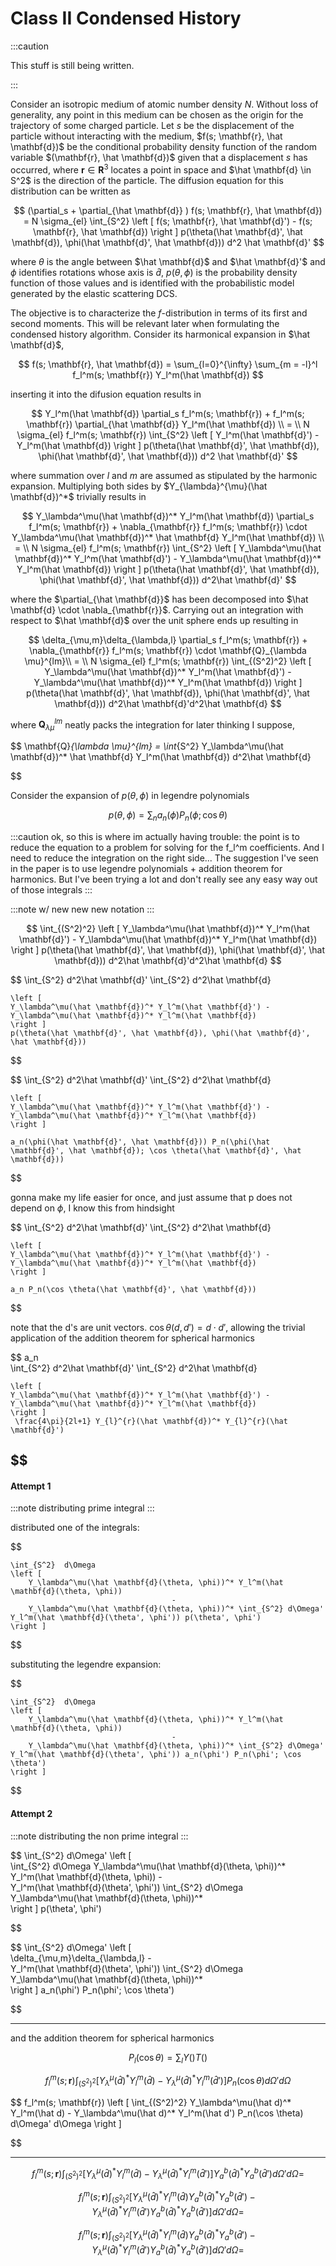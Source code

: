 # Class II Condensed History

:::caution

This stuff is still being written.

:::




Consider an isotropic medium of atomic number density $N$.
Without loss of generality, any point in this medium can be chosen as the origin for the trajectory of some charged particle. 
Let $s$ be the displacement of the particle without interacting with the medium, $f(s; \mathbf{r}, \hat \mathbf{d})$ be the conditional probability density function of the random variable $(\mathbf{r}, \hat \mathbf{d})$ given that a displacement $s$ has occurred, where $\mathbf{r}  \in \mathbf{R}^3$ locates a point in space and $\hat \mathbf{d} \in S^2$ is the direction of the particle. The diffusion equation for this distribution can be written as

$$
    (\partial_s + \partial_{\hat \mathbf{d}} ) f(s; \mathbf{r}, \hat \mathbf{d})
    =
    N \sigma_{el} \int_{S^2} 
    \left [  
    f(s; \mathbf{r}, \hat \mathbf{d}') - f(s; \mathbf{r}, \hat \mathbf{d}) 
    \right ] 
    p(\theta(\hat \mathbf{d}', \hat \mathbf{d}), \phi(\hat \mathbf{d}', \hat \mathbf{d}))
    d^2 \hat \mathbf{d}'
$$


where $\theta$ is the angle between $\hat \mathbf{d}$ and $\hat \mathbf{d}'$ and $\phi$ identifies rotations whose axis is $\hat d$, $p(\theta, \phi)$ is the probability density function of those values and is identified with the probabilistic model generated by the elastic scattering DCS.

The objective is to characterize the $f$-distribution in terms of its first and second moments. This will be relevant later when formulating the condensed history algorithm. Consider its harmonical expansion in $\hat \mathbf{d}$,
 

$$
    f(s; \mathbf{r}, \hat \mathbf{d}) = \sum_{l=0}^{\infty} \sum_{m = -l}^l f_l^m(s; \mathbf{r}) Y_l^m(\hat \mathbf{d})
$$


inserting it into the difusion equation results in



$$
    Y_l^m(\hat \mathbf{d}) \partial_s f_l^m(s; \mathbf{r})
    +
    f_l^m(s; \mathbf{r}) \partial_{\hat \mathbf{d}} Y_l^m(\hat \mathbf{d}) \\
    =  \\
    N \sigma_{el} 
    f_l^m(s; \mathbf{r})
    \int_{S^2}
    \left [  
    Y_l^m(\hat \mathbf{d}') -  Y_l^m(\hat \mathbf{d}) 
    \right ] 
    p(\theta(\hat \mathbf{d}', \hat \mathbf{d}), \phi(\hat \mathbf{d}', \hat \mathbf{d}))
    d^2 \hat \mathbf{d}'
$$

where summation over $l$ and $m$ are assumed as stipulated by the harmonic expansion. Multiplying both sides by $Y_{\lambda}^{\mu}(\hat \mathbf{d})^*$ trivially results in



$$
    Y_\lambda^\mu(\hat \mathbf{d})^* Y_l^m(\hat \mathbf{d}) \partial_s f_l^m(s; \mathbf{r})
    +
    \nabla_{\mathbf{r}} f_l^m(s; \mathbf{r}) \cdot Y_\lambda^\mu(\hat \mathbf{d})^* \hat \mathbf{d} Y_l^m(\hat \mathbf{d})
    \\
   =  \\
    N \sigma_{el} 
    f_l^m(s; \mathbf{r})
    \int_{S^2}
    \left [  
    Y_\lambda^\mu(\hat \mathbf{d})^* Y_l^m(\hat \mathbf{d}') -  Y_\lambda^\mu(\hat \mathbf{d})^* Y_l^m(\hat \mathbf{d}) 
    \right ] 
    p(\theta(\hat \mathbf{d}', \hat \mathbf{d}), \phi(\hat \mathbf{d}', \hat \mathbf{d}))
    d^2\hat \mathbf{d}'
$$

where the $\partial_{\hat \mathbf{d}}$ has been decomposed into $\hat \mathbf{d} \cdot \nabla_{\mathbf{r}}$. Carrying out an integration with respect to $\hat \mathbf{d}$ over the unit sphere ends up resulting in 

$$
    \delta_{\mu,m}\delta_{\lambda,l} \partial_s f_l^m(s; \mathbf{r})
    +
    \nabla_{\mathbf{r}} f_l^m(s; \mathbf{r}) \cdot \mathbf{Q}_{\lambda \mu}^{lm}\\
   =  \\
    N \sigma_{el} 
    f_l^m(s; \mathbf{r})
    \int_{(S^2)^2}
    \left [  
    Y_\lambda^\mu(\hat \mathbf{d})^* Y_l^m(\hat \mathbf{d}') -  Y_\lambda^\mu(\hat \mathbf{d})^* Y_l^m(\hat \mathbf{d}) 
    \right ] 
    p(\theta(\hat \mathbf{d}', \hat \mathbf{d}), \phi(\hat \mathbf{d}', \hat \mathbf{d}))
    d^2\hat \mathbf{d}'d^2\hat \mathbf{d}
$$


where $\mathbf{Q}_{\lambda \mu}^{lm}$ neatly packs the integration for later thinking I suppose,

$$
\mathbf{Q}_{\lambda \mu}^{lm} = \int_{S^2} Y_\lambda^\mu(\hat \mathbf{d})^* \hat \mathbf{d} Y_l^m(\hat \mathbf{d}) d^2\hat \mathbf{d}

$$




Consider the expansion of $p(\theta, \phi)$ in legendre polynomials


$$
    p(\theta, \phi) = \sum_n a_n(\phi) P_n(\phi; \cos \theta)
$$



:::caution
ok, so this is where im actually having trouble: the point is to reduce the equation to a problem for solving for the f_l^m coefficients. And I need to reduce the integration on the right side... The suggestion I've seen in the paper is to use legendre polynomials + addition theorem for harmonics. But I've been trying a lot and don't really see any easy way out of those integrals
:::

:::note
w/ new new new notation
:::


$$
\int_{(S^2)^2}
    \left [  
    Y_\lambda^\mu(\hat \mathbf{d})^* Y_l^m(\hat \mathbf{d}') -  Y_\lambda^\mu(\hat \mathbf{d})^* Y_l^m(\hat \mathbf{d}) 
    \right ] 
    p(\theta(\hat \mathbf{d}', \hat \mathbf{d}), \phi(\hat \mathbf{d}', \hat \mathbf{d}))
    d^2\hat \mathbf{d}'d^2\hat \mathbf{d}
$$



$$
\int_{S^2}
d^2\hat \mathbf{d}'
\int_{S^2}
d^2\hat \mathbf{d}

    \left [  
    Y_\lambda^\mu(\hat \mathbf{d})^* Y_l^m(\hat \mathbf{d}') -  Y_\lambda^\mu(\hat \mathbf{d})^* Y_l^m(\hat \mathbf{d}) 
    \right ] 
    p(\theta(\hat \mathbf{d}', \hat \mathbf{d}), \phi(\hat \mathbf{d}', \hat \mathbf{d}))
    
$$

$$
\int_{S^2}
d^2\hat \mathbf{d}'
\int_{S^2}
d^2\hat \mathbf{d}

    \left [  
    Y_\lambda^\mu(\hat \mathbf{d})^* Y_l^m(\hat \mathbf{d}') -  Y_\lambda^\mu(\hat \mathbf{d})^* Y_l^m(\hat \mathbf{d}) 
    \right ]

    a_n(\phi(\hat \mathbf{d}', \hat \mathbf{d})) P_n(\phi(\hat \mathbf{d}', \hat \mathbf{d}); \cos \theta(\hat \mathbf{d}', \hat \mathbf{d}))
    
$$

gonna make my life easier for once, and just assume that p does not depend on $\phi$, I know this from hindsight



$$
\int_{S^2}
d^2\hat \mathbf{d}'
\int_{S^2}
d^2\hat \mathbf{d}

    \left [  
    Y_\lambda^\mu(\hat \mathbf{d})^* Y_l^m(\hat \mathbf{d}') -  Y_\lambda^\mu(\hat \mathbf{d})^* Y_l^m(\hat \mathbf{d}) 
    \right ]

    a_n P_n(\cos \theta(\hat \mathbf{d}', \hat \mathbf{d}))
    
$$

note that the d's are unit vectors. $\cos \theta(d, d') = d \cdot d'$, allowing the trivial application of the addition theorem for spherical harmonics

$$
a_n  
\int_{S^2}
d^2\hat \mathbf{d}'
\int_{S^2}
d^2\hat \mathbf{d}

    \left [  
    Y_\lambda^\mu(\hat \mathbf{d})^* Y_l^m(\hat \mathbf{d}') -  Y_\lambda^\mu(\hat \mathbf{d})^* Y_l^m(\hat \mathbf{d}) 
    \right ]
     \frac{4\pi}{2l+1} Y_{l}^{r}(\hat \mathbf{d})^* Y_{l}^{r}(\hat \mathbf{d}')
    
$$
-----


#### Attempt 1
:::note
distributing prime integral
:::

distributed one of the integrals:

$$

    \int_{S^2}  d\Omega
    \left [  
        Y_\lambda^\mu(\hat \mathbf{d}(\theta, \phi))^* Y_l^m(\hat \mathbf{d}(\theta, \phi))
                                        -
        Y_\lambda^\mu(\hat \mathbf{d}(\theta, \phi))^* \int_{S^2} d\Omega'  Y_l^m(\hat \mathbf{d}(\theta', \phi')) p(\theta', \phi') 
    \right ] 

$$

substituting the legendre expansion:

$$

    \int_{S^2}  d\Omega
    \left [  
        Y_\lambda^\mu(\hat \mathbf{d}(\theta, \phi))^* Y_l^m(\hat \mathbf{d}(\theta, \phi))
                                        -
        Y_\lambda^\mu(\hat \mathbf{d}(\theta, \phi))^* \int_{S^2} d\Omega'  Y_l^m(\hat \mathbf{d}(\theta', \phi')) a_n(\phi') P_n(\phi'; \cos \theta')
    \right ] 

$$


#### Attempt 2
:::note
distributing the non prime integral
:::

$$
    \int_{S^2} d\Omega' 
    \left [  
    \int_{S^2} d\Omega Y_\lambda^\mu(\hat \mathbf{d}(\theta, \phi))^* Y_l^m(\hat \mathbf{d}(\theta, \phi)) 
    -  
    Y_l^m(\hat \mathbf{d}(\theta', \phi')) \int_{S^2} d\Omega Y_\lambda^\mu(\hat \mathbf{d}(\theta, \phi))^*  
    \right ] 
    p(\theta', \phi')
     
$$


$$
    \int_{S^2} d\Omega' 
    \left [  
    \delta_{\mu,m}\delta_{\lambda,l} 
    -  
    Y_l^m(\hat \mathbf{d}(\theta', \phi')) \int_{S^2} d\Omega Y_\lambda^\mu(\hat \mathbf{d}(\theta, \phi))^*  
    \right ] 
    a_n(\phi') P_n(\phi'; \cos \theta')
     
$$




----


and the addition theorem for spherical harmonics

$$    
P_l(\cos \theta) = \sum_{l} Y()T()
$$


$$
    f_l^m(s; \mathbf{r})
    \int_{(S^2)^2}
    \left [  
    Y_\lambda^\mu(\hat d)^* Y_l^m(\hat d) -  Y_\lambda^\mu(\hat d)^* Y_l^m(\hat d') 
    \right ] 
    P_n(\cos \theta)
    d\Omega' d\Omega
$$

$$
    f_l^m(s; \mathbf{r})
    \left [ 
    \int_{(S^2)^2}
    Y_\lambda^\mu(\hat d)^* Y_l^m(\hat d) -  Y_\lambda^\mu(\hat d)^* Y_l^m(\hat d') 
    P_n(\cos \theta)
    d\Omega' d\Omega
    \right ] 

$$

---

$$
    f_l^m(s; \mathbf{r})
    \int_{(S^2)^2}
    \left [  
    Y_\lambda^\mu(\hat d)^* Y_l^m(\hat d) -  Y_\lambda^\mu(\hat d)^* Y_l^m(\hat d') 
    \right ] 
    Y_a^b(\hat d)^*Y_a^b(\hat d') 
    d\Omega' d\Omega
    =
$$

$$
    f_l^m(s; \mathbf{r})
    \int_{(S^2)^2}
    \left [  
    Y_\lambda^\mu(\hat d)^* Y_l^m(\hat d)Y_a^b(\hat d)^*Y_a^b(\hat d')  -  Y_\lambda^\mu(\hat d)^* Y_l^m(\hat d')Y_a^b(\hat d)^*Y_a^b(\hat d')  
    \right ] 
    d\Omega' d\Omega
    =
$$

$$
    f_l^m(s; \mathbf{r})
    \int_{(S^2)^2}
    \left [  
    Y_\lambda^\mu(\hat d)^* Y_l^m(\hat d)Y_a^b(\hat d)^*Y_a^b(\hat d')  -  Y_\lambda^\mu(\hat d)^* Y_l^m(\hat d')Y_a^b(\hat d)^*Y_a^b(\hat d')  
    \right ] 
    d\Omega' d\Omega
    =
$$